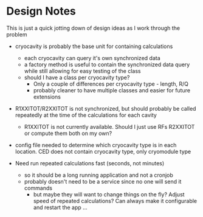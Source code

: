 # Design Notes

This is just a quick jotting down of design ideas as I work through the problem

- cryocavity is probably the base unit for containing calculations
    - each cryocavity can query it's own synchronized data
    - a factory method is useful to contain the synchronized data query while still allowing for easy testing of the 
      class
    - should I have a class per cryocavity type?
      - Only a couple of differences per cryocavity type - length, R/Q
      - probably cleaner to have multiple classes and easier for future extensions 
      
- R1XXITOT/R2XXITOT is not synchronized, but should probably be called repeatedly at the time of the calculations for
  each cavity
  - R1XXITOT is not currently available.  Should I just use RFs R2XXITOT or compute them both on my own?
- config file needed to determine which cryocavity type is in each location.  CED does not contain cryocavity type, only
  cryomodule type
  
- Need run repeated calculations fast (seconds, not minutes)
  - so it should be a long running application and not a cronjob
  - probably doesn't need to be a service since no one will send it commands
    - but maybe they will want to change things on the fly?  Adjust speed of repeated calculations?  Can always make it
      configurable and restart the app ...
